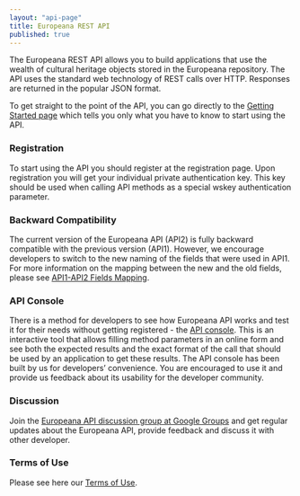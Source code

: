 ```yaml
---
layout: "api-page"
title: Europeana REST API
published: true
---
```


The Europeana REST API allows you to build applications that use the wealth of cultural heritage objects stored in the Europeana repository. The API uses the standard web technology of REST calls over HTTP. Responses are returned in the popular JSON format.

To get straight to the point of the API, you can go directly to the [Getting Started page](/api/getting-started) which tells you only what you have to know to start using the API.

### Registration
To start using the API you should register at the registration page. Upon registration you will get your individual private authentication key. This key should be used when calling API methods as a special wskey authentication parameter.

### Backward Compatibility

The current version of the Europeana API (API2) is fully backward compatible with the previous version (API1). However, we encourage developers to switch to the new naming of the fields that were used in API1. For more information on the mapping between the new and the old fields, please see [API1-API2 Fields Mapping](/api/api1-api2-mapping/).

### API Console

There is a method for developers to see how Europeana API works and test it for their needs without getting registered - the [API console](/api/console/). This is an interactive tool that allows filling method parameters in an online form and see both the expected results and the exact format of the call that should be used by an application to get these results. The API console has been built by us for developers’ convenience. You are encouraged to use it and provide us feedback about its usability for the developer community.

### Discussion

Join the [Europeana API discussion group at Google Groups](https://groups.google.com/forum/?pli=1#!forum/europeanaapi) and get regular updates about the Europeana API, provide feedback and discuss it with other developer.

### Terms of Use

Please see here our [Terms of Use](http://www.europeana.eu/portal/rights/api-terms-of-use.html).
